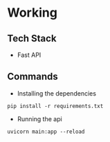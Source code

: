 # Working

## Tech Stack

- Fast API

## Commands

- Installing the dependencies

```
pip install -r requirements.txt
```

- Running the api

```
uvicorn main:app --reload
```
